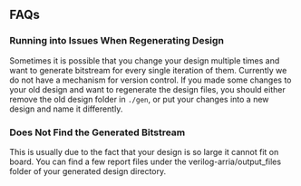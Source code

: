 ## FAQs

### Running into Issues When Regenerating Design
Sometimes it is possible that you change your design multiple times and want to
generate bitstream for every single iteration of them. Currently we do not have
a mechanism for version control. If you made some changes to your old design and
want to regenerate the design files, you should either remove the old design
folder in `./gen`, or put your changes into a new design and name it
differently. 

### Does Not Find the Generated Bitstream
This is usually due to the fact that your design is so large it cannot fit on
board. You can find a few report files under the verilog-arria/output_files folder of your
generated design directory.
